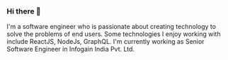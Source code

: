 
### Hi there 👋
I'm a software engineer who is passionate about creating technology to solve the problems of end users. Some technologies I enjoy working with include ReactJS, NodeJs, GraphQL. I'm currently working as Senior Software Engineer in Infogain India Pvt. Ltd.



